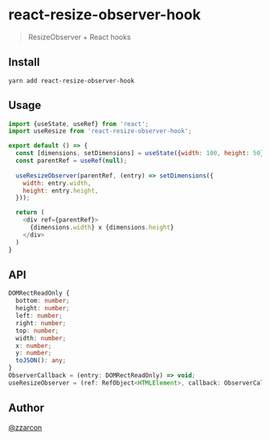 # react-resize-observer-hook
> ResizeObserver + React hooks

## Install

```
yarn add react-resize-observer-hook
```

## Usage

```js
import {useState, useRef} from 'react';
import useResize from 'react-resize-observer-hook';

export default () => {
  const [dimensions, setDimensions] = useState({width: 100, height: 50})
  const parentRef = useRef(null);
  
  useResizeObserver(parentRef, (entry) => setDimensions({
    width: entry.width,
    height: entry.height,
  }));

  return (
    <div ref={parentRef}>
      {dimensions.width} x {dimensions.height}
    </div>
  )
}

```

## API

```typescript
DOMRectReadOnly {
  bottom: number;
  height: number;
  left: number;
  right: number;
  top: number;
  width: number;
  x: number;
  y: number;
  toJSON(): any;
}
ObserverCallback = (entry: DOMRectReadOnly) => void;
useResizeObserver = (ref: RefObject<HTMLElement>, callback: ObserverCallback) => {
```

## Author

[@zzarcon](https://twitter.com/zzarcon)